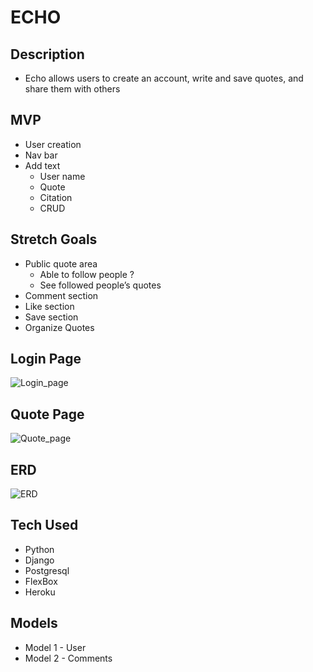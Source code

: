 # ECHO
## Description
- Echo allows users to create an account, write and save quotes, and share them with others 


## MVP
- User creation
- Nav bar
- Add text 
    - User name
    - Quote 
    - Citation
    - CRUD
    

## Stretch Goals
- Public quote area
    - Able to follow people ?
    - See followed people’s quotes
- Comment section 
- Like section
- Save section
- Organize Quotes 


## Login Page
![Login_page](https://user-images.githubusercontent.com/95770704/157080057-e95d994c-db3f-4ee8-b100-5039bfd56979.png)


## Quote Page
![Quote_page](https://user-images.githubusercontent.com/95770704/157080356-9605e10b-a556-4b77-883d-09b10d6c519c.png)


## ERD
![ERD](https://user-images.githubusercontent.com/95770704/158612777-1742d8e9-5c07-4961-a72e-a0695a28a849.png)


## Tech Used 
- Python
- Django
- Postgresql
- FlexBox
- Heroku


## Models
- Model 1 - User
- Model 2 - Comments


